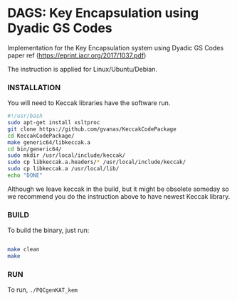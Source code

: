 # DAGS: Key Encapsulation using Dyadic GS Codes

Implementation for the Key Encapsulation system using Dyadic GS Codes paper ref (https://eprint.iacr.org/2017/1037.pdf)

The instruction is applied for Linux/Ubuntu/Debian. 

### INSTALLATION 

You will need to Keccak libraries have the software run. 

```bash
#!/usr/bash
sudo apt-get install xsltproc
git clone https://github.com/gvanas/KeccakCodePackage
cd KeccakCodePackage/ 
make generic64/libkeccak.a
cd bin/generic64/
sudo mkdir /usr/local/include/keccak/
sudo cp libkeccak.a.headers/* /usr/local/include/keccak/
sudo cp libkeccak.a /usr/local/lib/
echo "DONE"
``` 

Although we leave keccak in the build, but it might be obsolete someday so we recommend you do the instruction above to have newest Keccak library. 


### BUILD

To build the binary, just run:

```bash

make clean 
make 

```


### RUN 

To run, `./PQCgenKAT_kem` 
